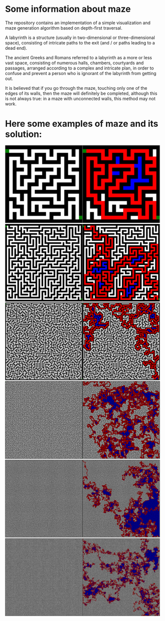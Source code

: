 # Some information about maze
The repository contains an implementation of a simple visualization and maze generation algorithm based on depth-first traversal.

A labyrinth is a structure (usually in two-dimensional or three-dimensional space), consisting of intricate paths to the exit (and / or paths leading to a dead end).

The ancient Greeks and Romans referred to a labyrinth as a more or less vast space, consisting of numerous halls, chambers, courtyards and passages, arranged according to a complex and intricate plan, in order to confuse and prevent a person who is ignorant of the labyrinth from getting out.

It is believed that if you go through the maze, touching only one of the edges of its walls, then the maze will definitely be completed, although this is not always true: in a maze with unconnected walls, this method may not work.

Here some examples of maze and its solution:
======
![there must be a beatiful image](https://github.com/Kyrylo-Kotelevets/Maze/blob/main/Examples/20x20.png)
![there must be a beatiful image](https://github.com/Kyrylo-Kotelevets/Maze/blob/main/Examples/50x50.png)
![there must be a beatiful image](https://github.com/Kyrylo-Kotelevets/Maze/blob/main/Examples/100x100.png)
![there must be a beatiful image](https://github.com/Kyrylo-Kotelevets/Maze/blob/main/Examples/250x250.png)
![there must be a beatiful image](https://github.com/Kyrylo-Kotelevets/Maze/blob/main/Examples/500x500.png)
![there must be a beatiful image](https://github.com/Kyrylo-Kotelevets/Maze/blob/main/Examples/1000x1000.png)
